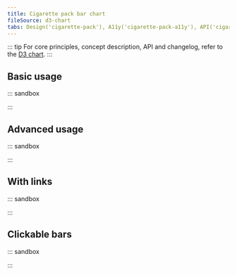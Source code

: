 ```yaml
---
title: Cigarette pack bar chart
fileSource: d3-chart
tabs: Design('cigarette-pack'), A11y('cigarette-pack-a11y'), API('cigarette-pack-api'), Examples('cigarette-pack-d3-code'), Changelog('d3-chart-changelog')
---
```


::: tip
For core principles, concept description, API and changelog, refer to the [D3 chart](/data-display/d3-chart/d3-chart).
:::

## Basic usage

::: sandbox

<script lang="tsx">
  export Demo from './examples/basic_usage.tsx';
</script>

:::

## Advanced usage

::: sandbox

<script lang="tsx">
  export Demo from './examples/advanced_usage.tsx';
</script>

:::

## With links

::: sandbox

<script lang="tsx">
  export Demo from './examples/links.tsx';
</script>

:::

## Clickable bars

::: sandbox

<script lang="tsx">
  export Demo from './examples/clickable.tsx';
</script>

:::
